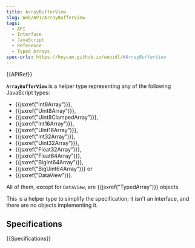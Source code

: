```yaml
---
title: ArrayBufferView
slug: Web/API/ArrayBufferView
tags:
  - API
  - Interface
  - JavaScript
  - Reference
  - Typed Arrays
spec-urls: https://heycam.github.io/webidl/#ArrayBufferView
---
```

{{APIRef}}

**`ArrayBufferView`** is a helper type representing any of the following JavaScript types:

- {{jsxref("Int8Array")}},
- {{jsxref("Uint8Array")}},
- {{jsxref("Uint8ClampedArray")}},
- {{jsxref("Int16Array")}},
- {{jsxref("Uint16Array")}},
- {{jsxref("Int32Array")}},
- {{jsxref("Uint32Array")}},
- {{jsxref("Float32Array")}},
- {{jsxref("Float64Array")}},
- {{jsxref("BigInt64Array")}},
- {{jsxref("BigUint64Array")}} or
- {{jsxref("DataView")}}.

All of them, except for `DataView`, are {{jsxref("TypedArray")}} objects.

This is a helper type to simplify the specification; it isn't an interface, and there are no objects implementing it.

## Specifications

{{Specifications}}

